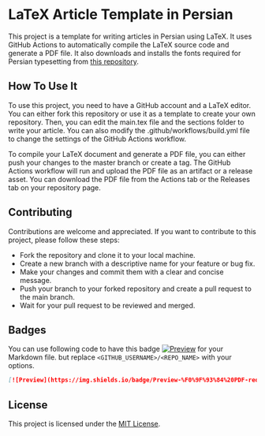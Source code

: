 # LaTeX Article Template in Persian

This project is a template for writing articles in Persian using LaTeX. It uses GitHub Actions to automatically compile the LaTeX source code and generate a PDF file. It also downloads and installs the fonts required for Persian typesetting from [this repository](https://github.com/MohammadRaziei/fonts).

## How To Use It

To use this project, you need to have a GitHub account and a LaTeX editor. You can either fork this repository or use it as a template to create your own repository. Then, you can edit the main.tex file and the sections folder to write your article. You can also modify the .github/workflows/build.yml file to change the settings of the GitHub Actions workflow.

To compile your LaTeX document and generate a PDF file, you can either push your changes to the master branch or create a tag. The GitHub Actions workflow will run and upload the PDF file as an artifact or a release asset. You can download the PDF file from the Actions tab or the Releases tab on your repository page.

## Contributing

Contributions are welcome and appreciated. If you want to contribute to this project, please follow these steps:

- Fork the repository and clone it to your local machine.
- Create a new branch with a descriptive name for your feature or bug fix.
- Make your changes and commit them with a clear and concise message.
- Push your branch to your forked repository and create a pull request to the main branch.
- Wait for your pull request to be reviewed and merged.

## Badges

You can use following code to have this badge
[![Preview](https://img.shields.io/badge/Preview-%F0%9F%93%84%20PDF-red.svg)](https://github.com/MohammadRaziei/latex-article-fa/releases/download/preview/main.pdf)
for your Markdown file. but replace `<GITHUB_USERNAME>/<REPO_NAME>` with your options.

```md
[![Preview](https://img.shields.io/badge/Preview-%F0%9F%93%84%20PDF-red.svg)](https://github.com/<GITHUB_USERNAME>/<REPO_NAME>/releases/download/preview/main.pdf)
```


## License

This project is licensed under the [MIT License](LICENSE).
